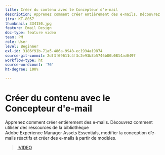 ```yaml
---
title: Créer du contenu avec le Concepteur d'e-mail
description: Apprenez comment créer entièrement des e-mails. Découvrez comment exploiter les ressources de la bibliothèque AEM Assets Essentials, modifier la conception d’e-mails réactifs et créer des e-mails à partir de modèles grâce à notre vidéo d’assistance pour Journey Optimizer.
jira: KT-8057
thumbnail: 334150.jpg
feature: Email Design
doc-type: feature video
team: PM
role: User
level: Beginner
exl-id: 3186f91b-71a5-486a-9948-ec1994a19874
source-git-commit: 2df3f69611c4f3c2e93b3b5746b80b0814ad0497
workflow-type: ht
source-wordcount: '76'
ht-degree: 100%

---
```


# Créer du contenu avec le Concepteur d&#39;e-mail

Apprenez comment créer entièrement des e-mails. Découvrez comment utiliser des ressources de la bibliothèque Adobe Experience Manager Assets Essentials, modifier la conception d’e-mails réactifs et créer des e-mails à partir de modèles.

>[!VIDEO](https://video.tv.adobe.com/v/334150?quality=12&learn=on)


